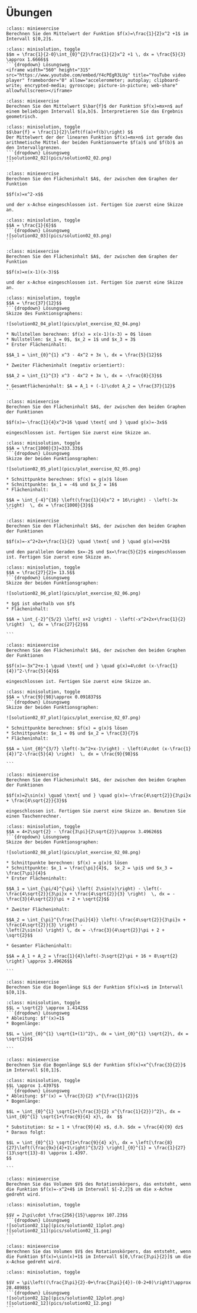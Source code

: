 # Übungen

```{admonition} Übung 2.1
:class: miniexercise
Berechnen Sie den Mittelwert der Funktion $f(x)=\frac{1}{2}x^2 +1$ im Intervall $[0,2]$.
```
````{admonition} Lösung
:class: minisolution, toggle
$$m = \frac{1}{2-0}\int_{0}^{2}\frac{1}{2}x^2 +1 \, dx = \frac{5}{3} \approx 1.6666$$
```{dropdown} Lösungsweg
<iframe width="560" height="315" src="https://www.youtube.com/embed/Y4cPEgR3LUg" title="YouTube video player" frameborder="0" allow="accelerometer; autoplay; clipboard-write; encrypted-media; gyroscope; picture-in-picture; web-share" allowfullscreen></iframe>
````

```{admonition} Übung 2.2
:class: miniexercise
Berechnen Sie den Mittelwert $\bar{f}$ der Funktion $f(x)=mx+n$ auf einem beliebigen Intervall $[a,b]$. Interpretieren Sie das Ergebnis geometrisch.
```

````{admonition} Lösung
:class: minisolution, toggle
$$\bar{f} = \frac{1}{2}\left(f(a)+f(b)\right) $$ 
Der Mittelwert der der linearen Funktion $f(x)=mx+n$ ist gerade das arithmetische Mittel der beiden Funktionswerte $f(a)$ und $f(b)$ an den Intervallgrenzen.
```{dropdown} Lösungsweg
![solution02_02](pics/solution02_02.png)
```
````

```{admonition} Übung 2.3
:class: miniexercise
Berechnen Sie den Flächeninhalt $A$, der zwischen dem Graphen der Funktion 

$$f(x)=x^2-x$$

und der x-Achse eingeschlossen ist. Fertigen Sie zuerst eine Skizze an.
```

````{admonition} Lösung
:class: minisolution, toggle
$$A = \frac{1}{6}$$
```{dropdown} Lösungsweg
![solution02_03](pics/solution02_03.png)
```
````

```{admonition} Übung 2.4
:class: miniexercise
Berechnen Sie den Flächeninhalt $A$, der zwischen dem Graphen der Funktion 

$$f(x)=x(x-1)(x-3)$$

und der x-Achse eingeschlossen ist. Fertigen Sie zuerst eine Skizze an.
```

````{admonition} Lösung
:class: minisolution, toggle
$$A = \frac{37}{12}$$
```{dropdown} Lösungsweg
Skizze des Funktionsgraphens:

![solution02_04_plot](pics/plot_exercise_02_04.png)

* Nullstellen berechnen: $f(x) = x(x-1)(x-3) = 0$ lösen
* Nullstellen: $x_1 = 0$, $x_2 = 1$ und $x_3 = 3$
* Erster Flächeninhalt:

$$A_1 = \int_{0}^{1} x^3 - 4x^2 + 3x \, dx = \frac{5}{12}$$

* Zweiter Flächeninhalt (negativ orientiert):

$$A_2 = \int_{1}^{3} x^3 - 4x^2 + 3x \, dx = -\frac{8}{3}$$

* Gesamtflächeninhalt: $A = A_1 + (-1)\cdot A_2 = \frac{37}{12}$
```
````

```{admonition} Übung 2.5
:class: miniexercise
Berechnen Sie den Flächeninhalt $A$, der zwischen den beiden Graphen der Funktionen 

$$f(x)=-\frac{1}{4}x^2+16 \quad \text{ und } \quad g(x)=-3x$$

eingeschlossen ist. Fertigen Sie zuerst eine Skizze an.
```

````{admonition} Lösung
:class: minisolution, toggle
$$A = \frac{1000}{3}=333.33$$
```{dropdown} Lösungsweg
Skizze der beiden Funktionsgraphen:

![solution02_05_plot](pics/plot_exercise_02_05.png)

* Schnittpunkte berechnen: $f(x) = g(x)$ lösen
* Schnittpunkte: $x_1 = -4$ und $x_2 = 16$
* Flächeninhalt:

$$A = \int_{-4}^{16} \left(\frac{1}{4}x^2 + 16\right) - \left(-3x \right)  \, dx = \frac{1000}{3}$$
```
````

```{admonition} Übung 2.6
:class: miniexercise
Berechnen Sie den Flächeninhalt $A$, der zwischen den beiden Graphen der Funktionen 

$$f(x)=-x^2+2x+\frac{1}{2} \quad \text{ und } \quad g(x)=x+2$$

und den parallelen Geraden $x=-2$ und $x=\frac{5}{2}$ eingeschlossen ist. Fertigen Sie zuerst eine Skizze an.
```

````{admonition} Lösung
:class: minisolution, toggle
$$A = \frac{27}{2}= 13.5$$
```{dropdown} Lösungsweg
Skizze der beiden Funktionsgraphen:

![solution02_06_plot](pics/plot_exercise_02_06.png)

* $g$ ist oberhalb von $f$
* Flächeninhalt:

$$A = \int_{-2}^{5/2} \left( x+2 \right) - \left(-x^2+2x+\frac{1}{2} \right)  \, dx = \frac{27}{2}$$

```
````

```{admonition} Übung 2.7
:class: miniexercise
Berechnen Sie den Flächeninhalt $A$, der zwischen den beiden Graphen der Funktionen 

$$f(x)=-3x^2+x-1 \quad \text{ und } \quad g(x)=4\cdot (x-\frac{1}{4})^2-\frac{5}{4}$$

eingeschlossen ist. Fertigen Sie zuerst eine Skizze an.
```

````{admonition} Lösung
:class: minisolution, toggle
$$A = \frac{9}{98}\approx 0.091837$$
```{dropdown} Lösungsweg
Skizze der beiden Funktionsgraphen:

![solution02_07_plot](pics/plot_exercise_02_07.png)

* Schnittpunkte berechnen: $f(x) = g(x)$ lösen
* Schnittpunkte: $x_1 = 0$ und $x_2 = \frac{3}{7}$
* Flächeninhalt:

$$A = \int_{0}^{3/7} \left(-3x^2+x-1\right) - \left(4\cdot (x-\frac{1}{4})^2-\frac{5}{4} \right)  \, dx = \frac{9}{98}$$

```
````

```{admonition} Übung 2.8
:class: miniexercise
Berechnen Sie den Flächeninhalt $A$, der zwischen den beiden Graphen der Funktionen 

$$f(x)=2\sin(x) \quad \text{ und } \quad g(x)=-\frac{4\sqrt{2}}{3\pi}x + \frac{4\sqrt{2}}{3}$$

eingeschlossen ist. Fertigen Sie zuerst eine Skizze an. Benutzen Sie einen Taschenrechner.
```

````{admonition} Lösung
:class: minisolution, toggle
$$A = 4+2\sqrt{2} - \frac{3\pi}{2\sqrt{2}}\approx 3.49626$$
```{dropdown} Lösungsweg
Skizze der beiden Funktionsgraphen:

![solution02_08_plot](pics/plot_exercise_02_08.png)

* Schnittpunkte berechnen: $f(x) = g(x)$ lösen
* Schnittpunkte: $x_1 = \frac{\pi}{4}$,  $x_2 = \pi$ und $x_3 = \frac{7\pi}{4}$
* Erster Flächeninhalt:

$$A_1 = \int_{\pi/4}^{\pi} \left( 2\sin(x)\right) - \left(-\frac{4\sqrt{2}}{3\pi}x + \frac{4\sqrt{2}}{3} \right)  \, dx = -\frac{3}{4\sqrt{2}}\pi + 2 + \sqrt{2}$$

* Zweiter Flächeninhalt:

$$A_2 = \int_{\pi}^{\frac{7\pi}{4}} \left(-\frac{4\sqrt{2}}{3\pi}x + \frac{4\sqrt{2}}{3} \right) -
\left(2\sin(x) \right) \, dx = -\frac{3}{4\sqrt{2}}\pi + 2 + \sqrt{2}$$

* Gesamter Flächeninhalt:

$$A = A_1 + A_2 = \frac{1}{4}\left(-3\sqrt{2}\pi + 16 + 8\sqrt{2} \right) \approx 3.49626$$

```
````

```{admonition} Übung 2.9
:class: miniexercise
Berechnen Sie die Bogenlänge $L$ der Funktion $f(x)=x$ im Intervall $[0,1]$.
```

````{admonition} Lösung
:class: minisolution, toggle
$$L = \sqrt{2} \approx 1.4142$$
```{dropdown} Lösungsweg
* Ableitung: $f'(x)=1$
* Bogenlänge: 

$$L = \int_{0}^{1} \sqrt{1+(1)^2}\, dx = \int_{0}^{1} \sqrt{2}\, dx = \sqrt{2}$$

```
````

```{admonition} Übung 2.10
:class: miniexercise
Berechnen Sie die Bogenlänge $L$ der Funktion $f(x)=x^{\frac{3}{2}}$ im Intervall $[0,1]$.
```

````{admonition} Lösung
:class: minisolution, toggle
$$L \approx 1.4397$$
```{dropdown} Lösungsweg
* Ableitung: $f'(x) = \frac{3}{2} x^{\frac{1}{2}}$
* Bogenlänge:

$$L = \int_{0}^{1} \sqrt{1+(\frac{3}{2} x^{\frac{1}{2}})^2}\, dx = 
\int_{0}^{1} \sqrt{1+\frac{9}{4} x}\, dx  $$

* Substitution: $z = 1 + \frac{9}{4} x$, d.h. $dx = \frac{4}{9} dz$
* Daraus folgt:

$$L = \int_{0}^{1} \sqrt{1+\frac{9}{4} x}\, dx = \left[\frac{8}{27}\left(\frac{9x}{4}+1\right)^{3/2} \right]_{0}^{1} = \frac{1}{27}(13\sqrt{13}-8) \approx 1.4397.
$$

```
````

```{admonition} Übung 2.11
:class: miniexercise
Berechnen Sie das Volumen $V$ des Rotationskörpers, das entsteht, wenn die Funktion $f(x)=-x^2+4$ im Intervall $[-2,2]$ um die x-Achse gedreht wird.
```

````{admonition} Lösung
:class: minisolution, toggle

$$V = 2\pi\cdot \frac{256}{15}\approx 107.23$$
```{dropdown} Lösungsweg
![solution02_11p](pics/solution02_11plot.png)
![solution02_11](pics/solution02_11.png)
```
````

```{admonition} Übung 2.12
:class: miniexercise
Berechnen Sie das Volumen $V$ des Rotationskörpers, das entsteht, wenn die Funktion $f(x)=\sin(x)+1$ im Intervall $[0,\frac{3\pi}{2}]$ um die x-Achse gedreht wird.
```

````{admonition} Lösung
:class: minisolution, toggle

$$V = \pi\left((\frac{3\pi}{2}-0+\frac{3\pi}{4})-(0-2+0)\right)\approx 28.4898$$
```{dropdown} Lösungsweg
![solution02_12p](pics/solution02_12plot.png)
![solution02_12](pics/solution02_12.png)
```
````